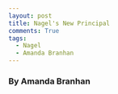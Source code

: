 ```yaml
---
layout: post
title: Nagel's New Principal
comments: True
tags:
  - Nagel
  - Amanda Branhan
---
```


### By Amanda Branhan
